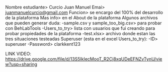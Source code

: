 Nombre estudiante> Curcio Juan Manuel
Emai> juanmanuelcurcio@gmail.com
Funcion> se encargo del 100% del desarrollo de la plataforma
Mas info> en el About de la plataforma
Algunos archivos que pueden generar duda:
-sample.csv y sample_too_big.csv> para probar con BehLabTools
-Users_to_try> lista con usuarios que fui creando para probar propiedades de la plataforma
-test.xlsx> archivo donde estan las tres situaciones testeadas
Superuser (esta en el excel Users_to_try):
-ID> superuser
-Password> clarkkent123

LINK VIDEO: https://drive.google.com/file/d/13S5lkIecMooT_R2Cj8xqUDeEFNZvTynU/view?usp=sharing
